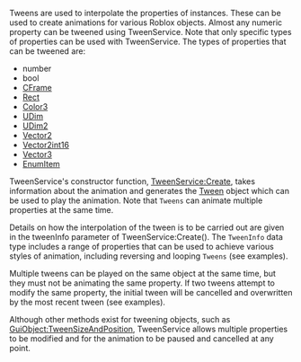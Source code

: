Tweens are used to interpolate the properties of instances. These can be used
to create animations for various Roblox objects. Almost any numeric property
can be tweened using TweenService. Note that only specific types of properties
can be used with TweenService. The types of properties that can be tweened
are:

- number
- bool
- [CFrame](https://developer.roblox.com/en-us/api-reference/datatype/CFrame)
- [Rect](https://developer.roblox.com/en-us/api-reference/datatype/Rect)
- [Color3](https://developer.roblox.com/en-us/api-reference/datatype/Color3)
- [UDim](https://developer.roblox.com/en-us/api-reference/datatype/UDim)
- [UDim2](https://developer.roblox.com/en-us/api-reference/datatype/UDim2)
- [Vector2](https://developer.roblox.com/en-us/api-reference/datatype/Vector2)
- [Vector2int16](https://developer.roblox.com/en-us/api-reference/datatype/Vector2int16)
- [Vector3](https://developer.roblox.com/en-us/api-reference/datatype/Vector3)
- [EnumItem](https://developer.roblox.com/en-us/api-reference/datatype/EnumItem)

TweenService's constructor function, [TweenService:Create](https://create.roblox.com/docs/reference/engine/classes/TweenService#Create), takes information
about the animation and generates the [Tween](https://create.roblox.com/docs/reference/engine/classes/Tween) object which can be used to play
the animation. Note that `Tweens` can animate multiple properties at the same
time.

Details on how the interpolation of the tween is to be carried out are given
in the tweenInfo parameter of TweenService:Create(). The `TweenInfo` data type
includes a range of properties that can be used to achieve various styles of
animation, including reversing and looping `Tweens` (see examples).

Multiple tweens can be played on the same object at the same time, but they
must not be animating the same property. If two tweens attempt to modify the
same property, the initial tween will be cancelled and overwritten by the most
recent tween (see examples).

Although other methods exist for tweening objects, such as
[GuiObject:TweenSizeAndPosition](https://create.roblox.com/docs/reference/engine/classes/GuiObject#TweenSizeAndPosition), TweenService allows multiple properties to
be modified and for the animation to be paused and cancelled at any point.